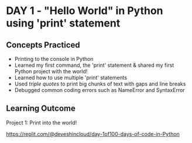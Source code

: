 # DAY 1 - "Hello World" in Python using 'print' statement 
## Concepts Practiced
- Printing to the console in Python
- Learned my first command, the 'print' statement & shared my first Python project with the world!
- Learned how to use multiple 'print' statements
- Used _triple quotes_ to print big chunks of text with gaps and line breaks
- Debugged common coding errors such as NameError and SyntaxError

## Learning Outcome
Project 1: Print into the world!

https://replit.com/@deveshincloud/day-1of100-days-of-code-in-Python
